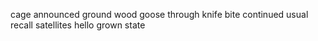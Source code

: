 cage announced ground wood goose through knife bite continued usual recall satellites hello grown state